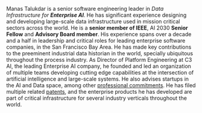 Manas Talukdar is a senior software engineering leader in _Data Infrastructure for **Enterprise AI**_. He has significant experience designing and developing large-scale data infrastructure used in mission critical sectors across the world. He is a **senior member of IEEE**, AI 2030 **Senior Fellow** and **Advisory Board member**. His experience spans over a decade and a half in leadership and critical roles for leading enterprise software companies, in the San Francisco Bay Area. He has made key contributions to the preeminent industrial data historian in the world, specially ubiquitous throughout the process industry. As Director of Platform Engineering at C3 AI, the leading Enterprise AI company, he founded and led an organization of multiple teams developing cutting edge capabilities at the intersection of artificial intelligence and large-scale systems. He also advises startups in the AI and Data space, among other [professional commitments](/about/professional-commitments/). He has filed multiple related [patents](/about/patents/), and the enterprise products he has developed are part of critical infrastructure for several industry verticals throughout the world.
